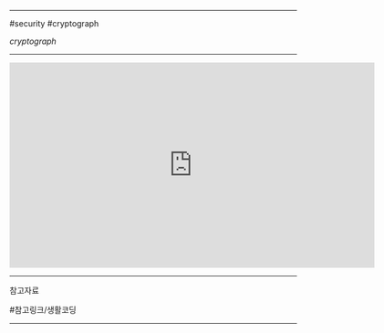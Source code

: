 
---

#security #cryptograph

_cryptograph_

---

<iframe width="640" height="360" src="https://www.youtube.com/embed/NBrcJSkgYmA" title="암호학1 - 1.수업소개" frameborder="0" allow="accelerometer; autoplay; clipboard-write; encrypted-media; gyroscope; picture-in-picture; web-share" referrerpolicy="strict-origin-when-cross-origin" allowfullscreen></iframe>



---

참고자료

#참고링크/생활코딩 

---